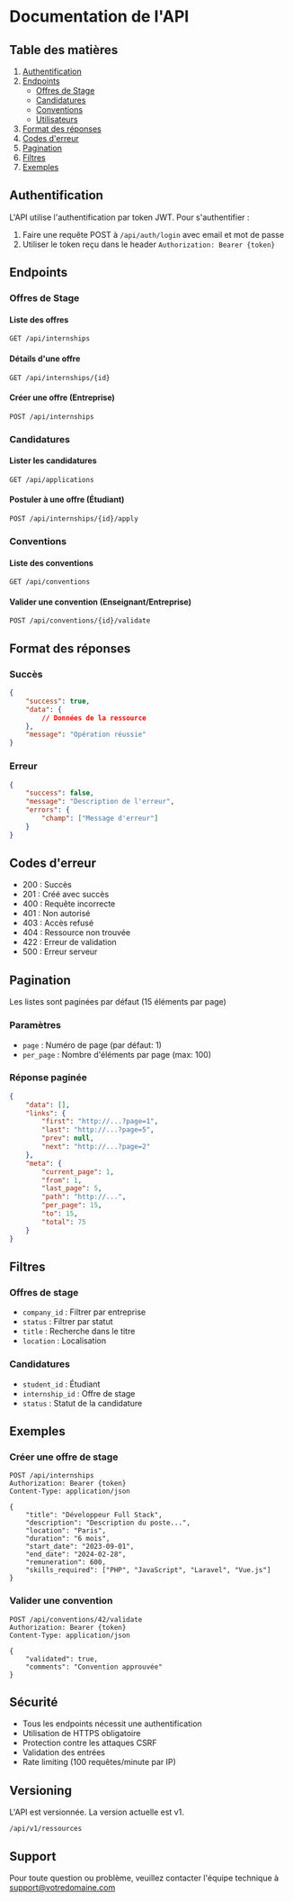 # Documentation de l'API

## Table des matières
1. [Authentification](#authentification)
2. [Endpoints](#endpoints)
   - [Offres de Stage](#offres-de-stage)
   - [Candidatures](#candidatures)
   - [Conventions](#conventions)
   - [Utilisateurs](#utilisateurs)
3. [Format des réponses](#format-des-réponses)
4. [Codes d'erreur](#codes-derreur)
5. [Pagination](#pagination)
6. [Filtres](#filtres)
7. [Exemples](#exemples)

## Authentification

L'API utilise l'authentification par token JWT. Pour s'authentifier :

1. Faire une requête POST à `/api/auth/login` avec email et mot de passe
2. Utiliser le token reçu dans le header `Authorization: Bearer {token}`

## Endpoints

### Offres de Stage

#### Liste des offres
```
GET /api/internships
```

#### Détails d'une offre
```
GET /api/internships/{id}
```

#### Créer une offre (Entreprise)
```
POST /api/internships
```

### Candidatures

#### Lister les candidatures
```
GET /api/applications
```

#### Postuler à une offre (Étudiant)
```
POST /api/internships/{id}/apply
```

### Conventions

#### Liste des conventions
```
GET /api/conventions
```

#### Valider une convention (Enseignant/Entreprise)
```
POST /api/conventions/{id}/validate
```

## Format des réponses

### Succès
```json
{
    "success": true,
    "data": {
        // Données de la ressource
    },
    "message": "Opération réussie"
}
```

### Erreur
```json
{
    "success": false,
    "message": "Description de l'erreur",
    "errors": {
        "champ": ["Message d'erreur"]
    }
}
```

## Codes d'erreur

- 200 : Succès
- 201 : Créé avec succès
- 400 : Requête incorrecte
- 401 : Non autorisé
- 403 : Accès refusé
- 404 : Ressource non trouvée
- 422 : Erreur de validation
- 500 : Erreur serveur

## Pagination

Les listes sont paginées par défaut (15 éléments par page)

### Paramètres
- `page` : Numéro de page (par défaut: 1)
- `per_page` : Nombre d'éléments par page (max: 100)

### Réponse paginée
```json
{
    "data": [],
    "links": {
        "first": "http://...?page=1",
        "last": "http://...?page=5",
        "prev": null,
        "next": "http://...?page=2"
    },
    "meta": {
        "current_page": 1,
        "from": 1,
        "last_page": 5,
        "path": "http://...",
        "per_page": 15,
        "to": 15,
        "total": 75
    }
}
```

## Filtres

### Offres de stage
- `company_id` : Filtrer par entreprise
- `status` : Filtrer par statut
- `title` : Recherche dans le titre
- `location` : Localisation

### Candidatures
- `student_id` : Étudiant
- `internship_id` : Offre de stage
- `status` : Statut de la candidature

## Exemples

### Créer une offre de stage
```http
POST /api/internships
Authorization: Bearer {token}
Content-Type: application/json

{
    "title": "Développeur Full Stack",
    "description": "Description du poste...",
    "location": "Paris",
    "duration": "6 mois",
    "start_date": "2023-09-01",
    "end_date": "2024-02-28",
    "remuneration": 600,
    "skills_required": ["PHP", "JavaScript", "Laravel", "Vue.js"]
}
```

### Valider une convention
```http
POST /api/conventions/42/validate
Authorization: Bearer {token}
Content-Type: application/json

{
    "validated": true,
    "comments": "Convention approuvée"
}
```

## Sécurité

- Tous les endpoints nécessit une authentification
- Utilisation de HTTPS obligatoire
- Protection contre les attaques CSRF
- Validation des entrées
- Rate limiting (100 requêtes/minute par IP)

## Versioning

L'API est versionnée. La version actuelle est v1.

```
/api/v1/ressources
```

## Support

Pour toute question ou problème, veuillez contacter l'équipe technique à support@votredomaine.com
